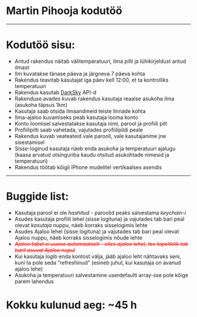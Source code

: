 # Martin Pihooja kodutöö
---
# Kodutöö sisu: 
* Antud rakendus näitab välitemperatuuri, ilma pilti ja lühikirjeldust antud ilmast
* Ilm kuvatakse tänase päeva ja järgneva 7 päeva kohta
* Rakendus teavitab kasutajat iga päev kell 12:00, et ta kontrolliks temperatuuri 
* Rakendus kasutab [DarkSky](https://darksky.net/dev/docs) API-d 
* Rakenduse avades kuvab rakendus kasutaja reaalse asukoha ilma (asukoha täpsus 1km)
* Kasutaja saab otsida ilmaandmeid teiste linnade kohta 
* Ilma-ajaloo kuvamiseks peab kasutaja looma konto
* Konto loomisel salvestatakse kasutaja nimi, parool ja profiili pilt
* Profiilipilti saab vahetada, vajutades profiilipildi peale
* Rakendus kuvab veateateid vale parooli, vale kasutajanime jne sisestamisel
* Sisse-loginud kasutaja näeb enda asukoha ja temperatuuri ajalugu 
 (kaasa arvatud otsinguriba kaudu otsitud asukohtade nimesid ja temperatuuri)
* Rakendus töötab kõigil iPhone mudelitel vertikaalses asendis
 ---
 # Buggide list: 
 * Kasutaja parool ei ole _hashitud_ - paroolid peaks salvestama _keychain-i_
 * Asudes kasutaja profiili lehel (sisse logituna) ja vajutades tab bari peal olevat _kasutaja_ nuppu, näeb korraks sisselogimis lehte
 * Asudes Ajaloo lehel (sisse logituna) ja vajutades tab bari peal olevat Ajaloo nuppu, näeb korraks sisselogimis nõude lehte
 * <span style = "color: red">*~~Ajaloo tabel ei uuene automaatselt - olles ajaloo lehel, tee topeltklik tab baril asuval Ajaloo nupul~~*</span>
 * Kui kasutaja logib enda kontost välja, jääb ajaloo leht nähtavaks seni, kuni ta pole seda "refreshinud" (esineb juhul, kui kasutaja on   avanud ajaloo lehe)
 * Asukoha ja temperatuuri salvestamine userdefaulti array-sse pole kõige parem lahendus

# Kokku kulunud aeg: ~45 h
